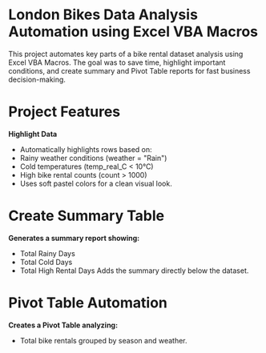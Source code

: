 # London Bikes Data Analysis Automation using Excel VBA Macros
This project automates key parts of a bike rental dataset analysis using Excel VBA Macros.
The goal was to save time, highlight important conditions, and create summary and Pivot Table reports for fast business decision-making.

# Project Features

**Highlight Data**
  - Automatically highlights rows based on:
  - Rainy weather conditions (weather = "Rain")
  - Cold temperatures (temp_real_C < 10°C)
  - High bike rental counts (count > 1000)
  - Uses soft pastel colors for a clean visual look.

# Create Summary Table
**Generates a summary report showing:**
  - Total Rainy Days
  - Total Cold Days
  - Total High Rental Days
Adds the summary directly below the dataset.

# Pivot Table Automation
**Creates a Pivot Table analyzing:**
  - Total bike rentals grouped by season and weather.
